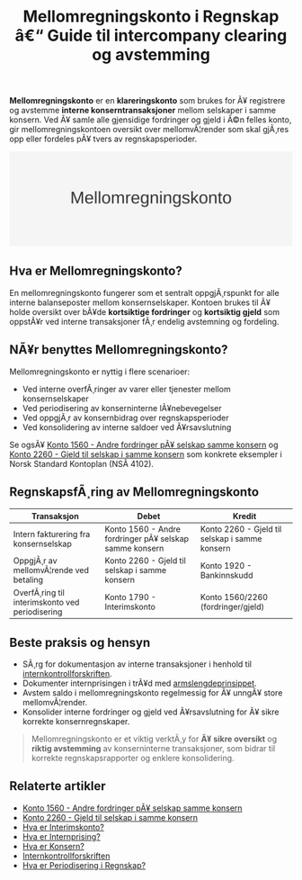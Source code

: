 ﻿---
title: "Mellomregningskonto i Regnskap â€“ Guide til intercompany clearing og avstemming"
meta_title: "Mellomregningskonto i Regnskap “ Guide til intercompany clearing og avstemming"
meta_description: '**Mellomregningskonto** er en **klareringskonto** som brukes for Ã¥ registrere og avstemme **interne konserntransaksjoner** mellom selskaper i samme konsern. Ve...'
slug: mellomregningskonto
type: blog
layout: pages/single
---

**Mellomregningskonto** er en **klareringskonto** som brukes for Ã¥ registrere og avstemme **interne konserntransaksjoner** mellom selskaper i samme konsern. Ved Ã¥ samle alle gjensidige fordringer og gjeld i Ã©n felles konto, gir mellomregningskontoen oversikt over mellomvÃ¦render som skal gjÃ¸res opp eller fordeles pÃ¥ tvers av regnskapsperioder.

![Mellomregningskonto i Regnskap](mellomregningskonto-image.svg)

## Hva er Mellomregningskonto?

En mellomregningskonto fungerer som et sentralt oppgjÃ¸rspunkt for alle interne balanseposter mellom konsernselskaper. Kontoen brukes til Ã¥ holde oversikt over bÃ¥de **kortsiktige fordringer** og **kortsiktig gjeld** som oppstÃ¥r ved interne transaksjoner fÃ¸r endelig avstemning og fordeling.

## NÃ¥r benyttes Mellomregningskonto?

Mellomregningskonto er nyttig i flere scenarioer:

* Ved interne overfÃ¸ringer av varer eller tjenester mellom konsernselskaper
* Ved periodisering av konserninterne lÃ¥nebevegelser
* Ved oppgjÃ¸r av konsernbidrag over regnskapsperioder
* Ved konsolidering av interne saldoer ved Ã¥rsavslutning

Se ogsÃ¥ [Konto 1560 - Andre fordringer pÃ¥ selskap samme konsern](/blogs/kontoplan/1560-andre-fordringer-pa-selskap-samme-konsern "Konto 1560 - Andre fordringer pÃ¥ selskap samme konsern") og [Konto 2260 - Gjeld til selskap i samme konsern](/blogs/kontoplan/2260-gjeld-til-selskap-i-samme-konsern "Konto 2260 - Gjeld til selskap i samme konsern") som konkrete eksempler i Norsk Standard Kontoplan (NSÂ 4102).

## RegnskapsfÃ¸ring av Mellomregningskonto

| Transaksjon                                     | Debet                                                        | Kredit                           |
|-------------------------------------------------|--------------------------------------------------------------|----------------------------------|
| Intern fakturering fra konsernselskap           | Konto 1560 - Andre fordringer pÃ¥ selskap samme konsern       | Konto 2260 - Gjeld til selskap i samme konsern |
| OppgjÃ¸r av mellomvÃ¦rende ved betaling            | Konto 2260 - Gjeld til selskap i samme konsern               | Konto 1920 - Bankinnskudd        |
| OverfÃ¸ring til interimskonto ved periodisering  | Konto 1790 - Interimskonto                                   | Konto 1560/2260 (fordringer/gjeld) |

## Beste praksis og hensyn

* SÃ¸rg for dokumentasjon av interne transaksjoner i henhold til [internkontrollforskriften](/blogs/regnskap/internkontrollforskriften "Internkontrollforskriften “ krav og veiledning").
* Dokumenter internprisingen i trÃ¥d med [armslengdeprinsippet](/blogs/regnskap/hva-er-internprising "Hva er Internprising? Retningslinjer for konserninternt salg").
* Avstem saldo i mellomregningskonto regelmessig for Ã¥ unngÃ¥ store mellomvÃ¦render.
* Konsolider interne fordringer og gjeld ved Ã¥rsavslutning for Ã¥ sikre korrekte konsernregnskaper.

> Mellomregningskonto er et viktig verktÃ¸y for **Ã¥ sikre oversikt** og **riktig avstemming** av konserninterne transaksjoner, som bidrar til korrekte regnskapsrapporter og enklere konsolidering.

## Relaterte artikler

* [Konto 1560 - Andre fordringer pÃ¥ selskap samme konsern](/blogs/kontoplan/1560-andre-fordringer-pa-selskap-samme-konsern "Konto 1560 - Andre fordringer pÃ¥ selskap samme konsern")
* [Konto 2260 - Gjeld til selskap i samme konsern](/blogs/kontoplan/2260-gjeld-til-selskap-i-samme-konsern "Konto 2260 - Gjeld til selskap i samme konsern")
* [Hva er Interimskonto?](/blogs/kontoplan/1790-interimskonto "Konto 1790 - Interimskonto: Midlertidige balanseposter ved periodisering")
* [Hva er Internprising?](/blogs/regnskap/hva-er-internprising "Hva er Internprising? Retningslinjer for konserninternt salg")
* [Hva er Konsern?](/blogs/regnskap/hva-er-konsern "Hva er Konsern? Komplett Guide til Konsernstrukturer og Konsernregnskap")
* [Internkontrollforskriften](/blogs/regnskap/internkontrollforskriften "Internkontrollforskriften “ krav og veiledning")
* [Hva er Periodisering i Regnskap?](/blogs/regnskap/hva-er-periodisering "Hva er Periodisering i Regnskap? Komplett Guide til Periodiseringsprinsippet")






